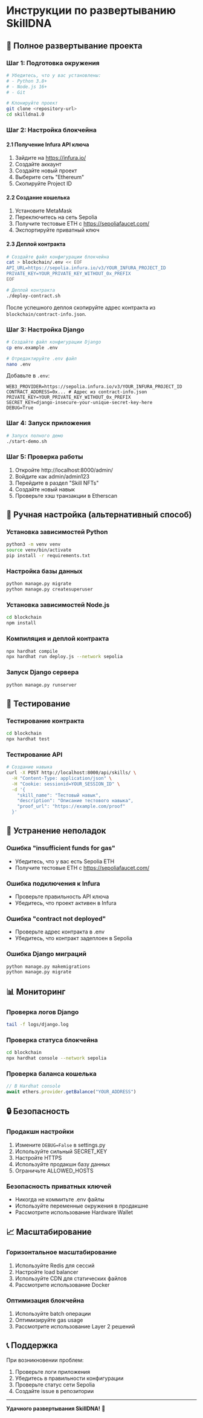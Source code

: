 # Инструкции по развертыванию SkillDNA

## 🚀 Полное развертывание проекта

### Шаг 1: Подготовка окружения

```bash
# Убедитесь, что у вас установлены:
# - Python 3.8+
# - Node.js 16+
# - Git

# Клонируйте проект
git clone <repository-url>
cd skilldna1.0
```

### Шаг 2: Настройка блокчейна

#### 2.1 Получение Infura API ключа
1. Зайдите на https://infura.io/
2. Создайте аккаунт
3. Создайте новый проект
4. Выберите сеть "Ethereum"
5. Скопируйте Project ID

#### 2.2 Создание кошелька
1. Установите MetaMask
2. Переключитесь на сеть Sepolia
3. Получите тестовые ETH с https://sepoliafaucet.com/
4. Экспортируйте приватный ключ

#### 2.3 Деплой контракта

```bash
# Создайте файл конфигурации блокчейна
cat > blockchain/.env << EOF
API_URL=https://sepolia.infura.io/v3/YOUR_INFURA_PROJECT_ID
PRIVATE_KEY=YOUR_PRIVATE_KEY_WITHOUT_0x_PREFIX
EOF

# Деплой контракта
./deploy-contract.sh
```

После успешного деплоя скопируйте адрес контракта из `blockchain/contract-info.json`.

### Шаг 3: Настройка Django

```bash
# Создайте файл конфигурации Django
cp env.example .env

# Отредактируйте .env файл
nano .env
```

Добавьте в `.env`:
```env
WEB3_PROVIDER=https://sepolia.infura.io/v3/YOUR_INFURA_PROJECT_ID
CONTRACT_ADDRESS=0x... # Адрес из contract-info.json
PRIVATE_KEY=YOUR_PRIVATE_KEY_WITHOUT_0x_PREFIX
SECRET_KEY=django-insecure-your-unique-secret-key-here
DEBUG=True
```

### Шаг 4: Запуск приложения

```bash
# Запуск полного демо
./start-demo.sh
```

### Шаг 5: Проверка работы

1. Откройте http://localhost:8000/admin/
2. Войдите как admin/admin123
3. Перейдите в раздел "Skill NFTs"
4. Создайте новый навык
5. Проверьте хэш транзакции в Etherscan

## 🔧 Ручная настройка (альтернативный способ)

### Установка зависимостей Python

```bash
python3 -m venv venv
source venv/bin/activate
pip install -r requirements.txt
```

### Настройка базы данных

```bash
python manage.py migrate
python manage.py createsuperuser
```

### Установка зависимостей Node.js

```bash
cd blockchain
npm install
```

### Компиляция и деплой контракта

```bash
npx hardhat compile
npx hardhat run deploy.js --network sepolia
```

### Запуск Django сервера

```bash
python manage.py runserver
```

## 🧪 Тестирование

### Тестирование контракта

```bash
cd blockchain
npx hardhat test
```

### Тестирование API

```bash
# Создание навыка
curl -X POST http://localhost:8000/api/skills/ \
  -H "Content-Type: application/json" \
  -H "Cookie: sessionid=YOUR_SESSION_ID" \
  -d '{
    "skill_name": "Тестовый навык",
    "description": "Описание тестового навыка",
    "proof_url": "https://example.com/proof"
  }'
```

## 🐛 Устранение неполадок

### Ошибка "insufficient funds for gas"
- Убедитесь, что у вас есть Sepolia ETH
- Получите тестовые ETH с https://sepoliafaucet.com/

### Ошибка подключения к Infura
- Проверьте правильность API ключа
- Убедитесь, что проект активен в Infura

### Ошибка "contract not deployed"
- Проверьте адрес контракта в .env
- Убедитесь, что контракт задеплоен в Sepolia

### Ошибка Django миграций
```bash
python manage.py makemigrations
python manage.py migrate
```

## 📊 Мониторинг

### Проверка логов Django
```bash
tail -f logs/django.log
```

### Проверка статуса блокчейна
```bash
cd blockchain
npx hardhat console --network sepolia
```

### Проверка баланса кошелька
```javascript
// В Hardhat console
await ethers.provider.getBalance("YOUR_ADDRESS")
```

## 🔒 Безопасность

### Продакшн настройки

1. Измените `DEBUG=False` в settings.py
2. Используйте сильный SECRET_KEY
3. Настройте HTTPS
4. Используйте продакшн базу данных
5. Ограничьте ALLOWED_HOSTS

### Безопасность приватных ключей

- Никогда не коммитьте .env файлы
- Используйте переменные окружения в продакшне
- Рассмотрите использование Hardware Wallet

## 📈 Масштабирование

### Горизонтальное масштабирование

1. Используйте Redis для сессий
2. Настройте load balancer
3. Используйте CDN для статических файлов
4. Рассмотрите использование Docker

### Оптимизация блокчейна

1. Используйте batch операции
2. Оптимизируйте gas usage
3. Рассмотрите использование Layer 2 решений

## 📞 Поддержка

При возникновении проблем:

1. Проверьте логи приложения
2. Убедитесь в правильности конфигурации
3. Проверьте статус сети Sepolia
4. Создайте issue в репозитории

---

**Удачного развертывания SkillDNA!** 🚀
